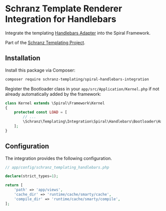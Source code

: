 # Schranz Template Renderer Integration for Handlebars

Integrate the templating [Handlebars Adapter](https://github.com/schranz-templating/handlebars-adapter) 
into the Spiral Framework.

Part of the [Schranz Templating Project](https://github.com/schranz-templating/templating).

## Installation

Install this package via Composer:

```bash
composer require schranz-templating/spiral-handlebars-integration
```

Register the Bootloader class in your `app/src/Application/Kernel.php` if not already automatically
added by the framework:

```php
class Kernel extends \Spiral\Framework\Kernel
{
    protected const LOAD = [
        // ...
        \Schranz\Templating\Integration\Spiral\Handlebars\Bootloader\HandlebarsBootloader::class,
    ];
}
```

## Configuration

The integration provides the following configuration.

```php
// app/config/schranz_templating_handlebars.php

declare(strict_types=1);

return [
    'path' => 'app/views',
    'cache_dir' => 'runtime/cache/smarty/cache',
    'compile_dir' => 'runtime/cache/smarty/compile',
];
```
